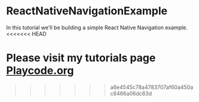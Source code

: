 # ReactNativeNavigationExample
In this tutorial we'll be building a simple React Native Navigation example.
<<<<<<< HEAD

Please visit my tutorials page [Playcode.org](https://playcode.org)
=======
>>>>>>> a6e4545c78a4783707af60a450ac8466a06dc83d
